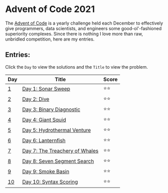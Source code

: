 # Advent of Code 2021
The [Advent of Code](https://adventofcode.com/) is a yearly challenge held each December to effectively give programmers, data scientists, and engineers some good-ol'-fashioned superiority complexes. Since there is nothing I love more than raw, unbridled competition, here are my entries.

## Entries:

Click the `Day` to view the solutions and the `Title` to view the problem.

| Day                                                                           | Title                                                                  | Score |
| ---------------------------------------------------------------------------   | -----------------------------------------------------------------------| ----- |
| [1](https://github.com/andrewargeros/Advent-of-Code-2021/tree/main/Day%201)   | [Day 1: Sonar Sweep](https://adventofcode.com/2021/day/1)              | ⭐⭐ |
| [2](https://github.com/andrewargeros/Advent-of-Code-2021/tree/main/Day%202)   | [Day 2: Dive](https://adventofcode.com/2021/day/2)                     | ⭐⭐ |
| [3](https://github.com/andrewargeros/Advent-of-Code-2021/tree/main/Day%203)   | [Day 3: Binary Diagnostic](https://adventofcode.com/2021/day/3)        | ⭐⭐ |
| [4](https://github.com/andrewargeros/Advent-of-Code-2021/tree/main/Day%204)   | [Day 4: Giant Squid](https://adventofcode.com/2021/day/4)              | ⭐⭐ |
| [5](https://github.com/andrewargeros/Advent-of-Code-2021/tree/main/Day%205)   | [Day 5: Hydrothermal Venture](https://adventofcode.com/2021/day/5)     | ⭐⭐ |
| [6](https://github.com/andrewargeros/Advent-of-Code-2021/tree/main/Day%206)   | [Day 6: Lanternfish](https://adventofcode.com/2021/day/6)              | ⭐⭐ |
| [7](https://github.com/andrewargeros/Advent-of-Code-2021/tree/main/Day%207)   | [Day 7: The Treachery of Whales](https://adventofcode.com/2021/day/7)  | ⭐⭐ |
| [8](https://github.com/andrewargeros/Advent-of-Code-2021/tree/main/Day%208)   | [Day 8: Seven Segment Search](https://adventofcode.com/2021/day/8)     | ⭐⭐ |
| [9](https://github.com/andrewargeros/Advent-of-Code-2021/tree/main/Day%209)   | [Day 9: Smoke Basin](https://adventofcode.com/2021/day/9)              | ⭐⭐ |
| [10](https://github.com/andrewargeros/Advent-of-Code-2021/tree/main/Day%2010) | [Day 10: Syntax Scoring](https://adventofcode.com/2021/day/10)         | ⭐⭐ |